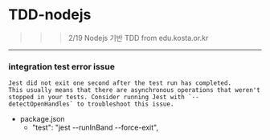 # TDD-nodejs

>>> 2/19 Nodejs 기반 TDD from edu.kosta.or.kr

---

### integration test error issue
```
Jest did not exit one second after the test run has completed.
This usually means that there are asynchronous operations that weren't stopped in your tests. Consider running Jest with `--detectOpenHandles` to troubleshoot this issue.
```
- package.json
    - "test": "jest --runInBand --force-exit",